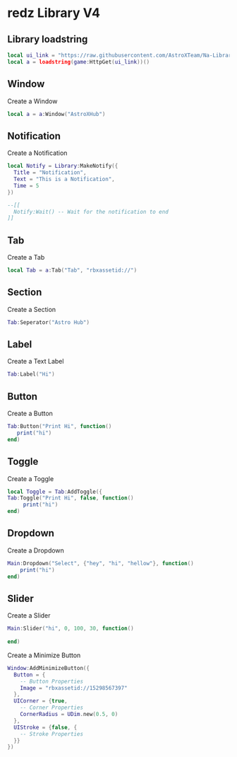 # redz Library V4
## Library loadstring
```lua
local ui_link = "https://raw.githubusercontent.com/AstroXTeam/Na-Library-V2/refs/heads/main/Source.lua"
local a = loadstring(game:HttpGet(ui_link))()
```




## Window
Create a Window
```lua
local a = a:Window("AstroXHub")
```

## Notification
Create a Notification
```lua
local Notify = Library:MakeNotify({
  Title = "Notification",
  Text = "This is a Notification",
  Time = 5
})

--[[
  Notify:Wait() -- Wait for the notification to end
]]
```

## Tab
Create a Tab
```lua
local Tab = a:Tab("Tab", "rbxassetid://")
```

## Section
Create a Section
```lua
Tab:Seperator("Astro Hub")
```


## Label
Create a Text Label
```lua
Tab:Label("Hi")
```

## Button
Create a Button
```lua
Tab:Button("Print Hi", function()
   print("hi")
end)
```

## Toggle
Create a Toggle
```lua
local Toggle = Tab:AddToggle({
Tab:Toggle("Print Hi", false, function()
     print("hi")
end)
```

## Dropdown
Create a Dropdown
```lua
Main:Dropdown("Select", {"hey", "hi", "hellow"}, function()
    print("hi")
end)
```

## Slider
Create a Slider
```lua
Main:Slider("hi", 0, 100, 30, function()
    
end)
```

Create a Minimize Button
```lua
Window:AddMinimizeButton({
  Button = {
    -- Button Properties
    Image = "rbxassetid://15298567397"
  },
  UICorner = {true,
    -- Corner Properties
    CornerRadius = UDim.new(0.5, 0)
  },
  UIStroke = {false, {
    -- Stroke Properties
  }}
})
```



